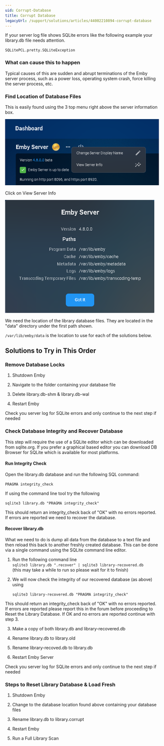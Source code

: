 ```yaml
---
uid: Corrupt-Database
title: Corrupt Database
legacyUrl: /support/solutions/articles/44002210894-corrupt-database
---
```


 If your server log file shows SQLite errors like the following example your library.db file needs attention.

`SQLitePCL.pretty.SQLiteException`

### What can cause this to happen

Typical causes of this are sudden and abrupt terminations of the Emby server process, such as a power loss, operating system crash, force killing the server process, etc.

### Find Location of Database Files
This is easily found using the 3 top menu right above the server information box.


![Corrupt Db1](images/server/corrupt_db1.png)


     
Click on View Server Info



![Corrupt Db2](images/server/corrupt_db2.png)



We need the location of the library database files. They are located in the "data" directory under the first path shown.

`/var/lib/emby/data` is the location to use for each of the solutions below.


## Solutions to Try in This Order

### Remove Database Locks

1. Shutdown Emby

2. Navigate to the folder containing your database file

3. Delete library.db-shm & library.db-wal

4. Restart Emby

Check you server log for SQLite errors and only continue to the next step if needed


### Check Database Integrity and Recover Database

This step will require the use of a SQLite editor which can be downloaded from sqlite.org. If you prefer a graphical based editor you can download DB Browser for SQLite which is available for most platforms.

#### Run Integrity Check

Open the library.db database and run the following SQL command:

`PRAGMA integrity_check`

If using the command line tool try the following

`sqlite3 library.db "PRAGMA integrity_check"`

This should return an integrity_check back of "OK" with no errors reported. If errors are reported we need to recover the database.

#### Recover library.db

What we need to do is dump all data from the database to a text file and then reload this back to another freshly created database. This can be done via a single command using the SQLite command line editor.

1. Run the following command line  
   `sqlite3 library.db ".recover" | sqlite3 library-recovered.db`  
(this may take a while to run so please wait for it to finish)


2. We will now check the integrity of our recovered database (as above) using

    `sqlite3 library-recovered.db "PRAGMA integrity_check"`

This should return an integrity_check back of "OK" with no errors reported. If errors are reported please report this in the forum before proceeding to Reset the Library Database. If OK and no errors are reported continue with step 3.

3. Make a copy of both library.db and library-recovered.db

4. Rename library.db to library.old

5. Rename library-recoved.db to library.db

6. Restart Emby Server

Check you server log for SQLite errors and only continue to the next step if needed

### Steps to Reset Library Database & Load Fresh
1. Shutdown Emby

2. Change to the database location found above containing your database files

3. Rename library.db to library.corrupt

4. Restart Emby

5. Run a Full Library Scan